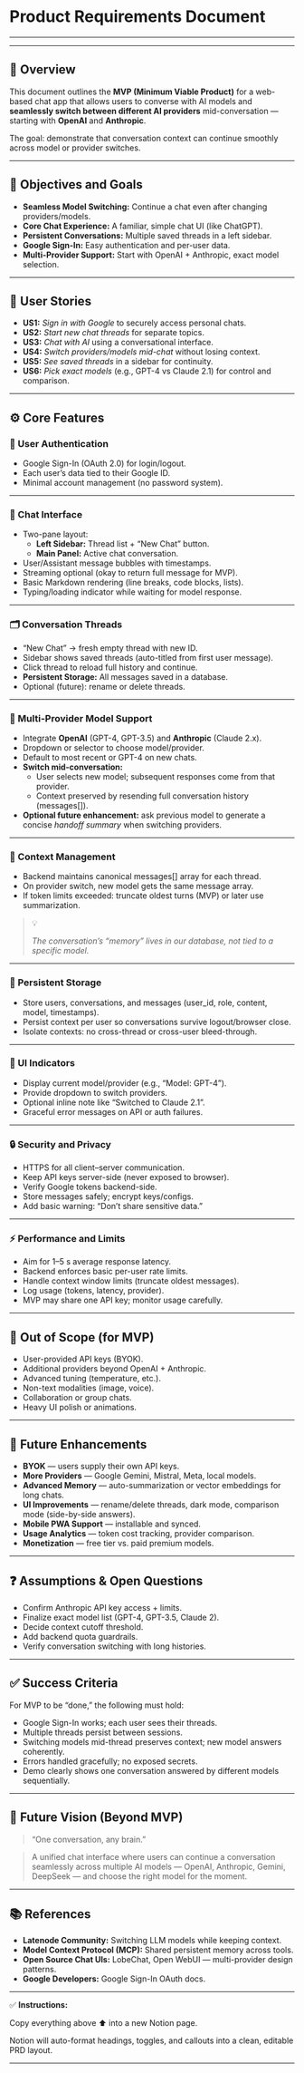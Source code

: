 # Product Requirements Document

---

---

## **📄 Overview**

This document outlines the **MVP (Minimum Viable Product)** for a web-based chat app that allows users to converse with AI models and **seamlessly switch between different AI providers** mid-conversation — starting with **OpenAI** and **Anthropic**.

The goal: demonstrate that conversation context can continue smoothly across model or provider switches.

---

## **🎯 Objectives and Goals**

- **Seamless Model Switching:** Continue a chat even after changing providers/models.
- **Core Chat Experience:** A familiar, simple chat UI (like ChatGPT).
- **Persistent Conversations:** Multiple saved threads in a left sidebar.
- **Google Sign-In:** Easy authentication and per-user data.
- **Multi-Provider Support:** Start with OpenAI + Anthropic, exact model selection.

---

## **👤 User Stories**

- **US1:** *Sign in with Google* to securely access personal chats.
- **US2:** *Start new chat threads* for separate topics.
- **US3:** *Chat with AI* using a conversational interface.
- **US4:** *Switch providers/models mid-chat* without losing context.
- **US5:** *See saved threads* in a sidebar for continuity.
- **US6:** *Pick exact models* (e.g., GPT-4 vs Claude 2.1) for control and comparison.

---

## **⚙️ Core Features**

### **🔐 User Authentication**

- Google Sign-In (OAuth 2.0) for login/logout.
- Each user’s data tied to their Google ID.
- Minimal account management (no password system).

---

### **💬 Chat Interface**

- Two-pane layout:
    - **Left Sidebar:** Thread list + “New Chat” button.
    - **Main Panel:** Active chat conversation.
- User/Assistant message bubbles with timestamps.
- Streaming optional (okay to return full message for MVP).
- Basic Markdown rendering (line breaks, code blocks, lists).
- Typing/loading indicator while waiting for model response.

---

### **🗂️ Conversation Threads**

- “New Chat” → fresh empty thread with new ID.
- Sidebar shows saved threads (auto-titled from first user message).
- Click thread to reload full history and continue.
- **Persistent Storage:** All messages saved in a database.
- Optional (future): rename or delete threads.

---

### **🧩 Multi-Provider Model Support**

- Integrate **OpenAI** (GPT-4, GPT-3.5) and **Anthropic** (Claude 2.x).
- Dropdown or selector to choose model/provider.
- Default to most recent or GPT-4 on new chats.
- **Switch mid-conversation:**
    - User selects new model; subsequent responses come from that provider.
    - Context preserved by resending full conversation history (messages[]).
- **Optional future enhancement:** ask previous model to generate a concise *handoff summary* when switching providers.

---

### **🧠 Context Management**

- Backend maintains canonical messages[] array for each thread.
- On provider switch, new model gets the same message array.
- If token limits exceeded: truncate oldest turns (MVP) or later use summarization.

> 💡
> 
> 
> *The conversation’s “memory” lives in our database, not tied to a specific model.*
> 

---

### **🧾 Persistent Storage**

- Store users, conversations, and messages (user_id, role, content, model, timestamps).
- Persist context per user so conversations survive logout/browser close.
- Isolate contexts: no cross-thread or cross-user bleed-through.

---

### **🧭 UI Indicators**

- Display current model/provider (e.g., “Model: GPT-4”).
- Provide dropdown to switch providers.
- Optional inline note like “Switched to Claude 2.1”.
- Graceful error messages on API or auth failures.

---

### **🔒 Security and Privacy**

- HTTPS for all client–server communication.
- Keep API keys server-side (never exposed to browser).
- Verify Google tokens backend-side.
- Store messages safely; encrypt keys/configs.
- Add basic warning: “Don’t share sensitive data.”

---

### **⚡ Performance and Limits**

- Aim for 1–5 s average response latency.
- Backend enforces basic per-user rate limits.
- Handle context window limits (truncate oldest messages).
- Log usage (tokens, latency, provider).
- MVP may share one API key; monitor usage carefully.

---

## **🚫 Out of Scope (for MVP)**

- User-provided API keys (BYOK).
- Additional providers beyond OpenAI + Anthropic.
- Advanced tuning (temperature, etc.).
- Non-text modalities (image, voice).
- Collaboration or group chats.
- Heavy UI polish or animations.

---

## **🚀 Future Enhancements**

- **BYOK** — users supply their own API keys.
- **More Providers** — Google Gemini, Mistral, Meta, local models.
- **Advanced Memory** — auto-summarization or vector embeddings for long chats.
- **UI Improvements** — rename/delete threads, dark mode, comparison mode (side-by-side answers).
- **Mobile PWA Support** — installable and synced.
- **Usage Analytics** — token cost tracking, provider comparison.
- **Monetization** — free tier vs. paid premium models.

---

## **❓ Assumptions & Open Questions**

- Confirm Anthropic API key access + limits.
- Finalize exact model list (GPT-4, GPT-3.5, Claude 2).
- Decide context cutoff threshold.
- Add backend quota guardrails.
- Verify conversation switching with long histories.

---

## **✅ Success Criteria**

For MVP to be “done,” the following must hold:

- Google Sign-In works; each user sees their threads.
- Multiple threads persist between sessions.
- Switching models mid-thread preserves context; new model answers coherently.
- Errors handled gracefully; no exposed secrets.
- Demo clearly shows one conversation answered by different models sequentially.

---

## **🧭 Future Vision (Beyond MVP)**

> “One conversation, any brain.”
> 

> 
> 

> A unified chat interface where users can continue a conversation seamlessly across multiple AI models — OpenAI, Anthropic, Gemini, DeepSeek — and choose the right model for the moment.
> 

---

## **📚 References**

- **Latenode Community:** Switching LLM models while keeping context.
- **Model Context Protocol (MCP):** Shared persistent memory across tools.
- **Open Source Chat UIs:** LobeChat, Open WebUI — multi-provider design patterns.
- **Google Developers:** Google Sign-In OAuth docs.

---

✅ **Instructions:**

Copy everything above ⬆️ into a new Notion page.

Notion will auto-format headings, toggles, and callouts into a clean, editable PRD layout.

---